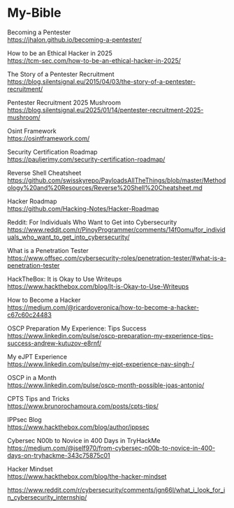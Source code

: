 # My-Bible

Becoming a Pentester    
https://jhalon.github.io/becoming-a-pentester/

How to be an Ethical Hacker in 2025    
https://tcm-sec.com/how-to-be-an-ethical-hacker-in-2025/

The Story of a Pentester Recruitment    
https://blog.silentsignal.eu/2015/04/03/the-story-of-a-pentester-recruitment/

Pentester Recruitment 2025 Mushroom    
https://blog.silentsignal.eu/2025/01/14/pentester-recruitment-2025-mushroom/

Osint Framework    
https://osintframework.com/

Security Certification Roadmap    
https://pauljerimy.com/security-certification-roadmap/

Reverse Shell Cheatsheet    
https://github.com/swisskyrepo/PayloadsAllTheThings/blob/master/Methodology%20and%20Resources/Reverse%20Shell%20Cheatsheet.md

Hacker Roadmap    
https://github.com/Hacking-Notes/Hacker-Roadmap

Reddit: For Individuals Who Want to Get into Cybersecurity    
https://www.reddit.com/r/PinoyProgrammer/comments/14f0omu/for_individuals_who_want_to_get_into_cybersecurity/

What is a Penetration Tester    
https://www.offsec.com/cybersecurity-roles/penetration-tester/#what-is-a-penetration-tester

HackTheBox: It is Okay to Use Writeups    
https://www.hackthebox.com/blog/It-is-Okay-to-Use-Writeups

How to Become a Hacker    
https://medium.com/@ricardoveronica/how-to-become-a-hacker-c67c60c24483

OSCP Preparation My Experience: Tips Success    
https://www.linkedin.com/pulse/oscp-preparation-my-experience-tips-success-andrew-kutuzov-e8rnf/

My eJPT Experience    
https://www.linkedin.com/pulse/my-ejpt-experience-nav-singh-/

OSCP in a Month    
https://www.linkedin.com/pulse/oscp-month-possible-joas-antonio/

CPTS Tips and Tricks    
https://www.brunorochamoura.com/posts/cpts-tips/

IPPsec Blog    
https://www.hackthebox.com/blog/author/ippsec

Cybersec N00b to Novice in 400 Days in TryHackMe    
https://medium.com/@jself970/from-cybersec-n00b-to-novice-in-400-days-on-tryhackme-343c75875c01

Hacker Mindset       
https://www.hackthebox.com/blog/the-hacker-mindset

https://www.reddit.com/r/cybersecurity/comments/jgn66l/what_i_look_for_in_cybersecurity_internship/

